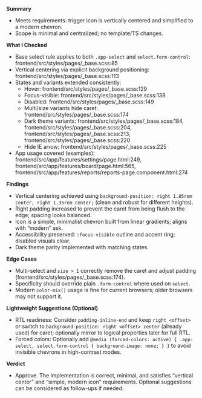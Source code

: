 **Summary**
- Meets requirements: trigger icon is vertically centered and simplified to a modern chevron.
- Scope is minimal and centralized; no template/TS changes.

**What I Checked**
- Base select rule applies to both `.app-select` and `select.form-control`: frontend/src/styles/pages/_base.scss:85
- Vertical centering via explicit background positioning: frontend/src/styles/pages/_base.scss:113
- States and variants extended consistently:
  - Hover: frontend/src/styles/pages/_base.scss:129
  - Focus-visible: frontend/src/styles/pages/_base.scss:138
  - Disabled: frontend/src/styles/pages/_base.scss:149
  - Multi/size variants hide caret: frontend/src/styles/pages/_base.scss:174
  - Dark theme variants: frontend/src/styles/pages/_base.scss:184, frontend/src/styles/pages/_base.scss:204, frontend/src/styles/pages/_base.scss:213, frontend/src/styles/pages/_base.scss:220
  - Hide IE arrow: frontend/src/styles/pages/_base.scss:225
- App usage covered (examples): frontend/src/app/features/settings/page.html:249, frontend/src/app/features/board/page.html:565, frontend/src/app/features/reports/reports-page.component.html:274

**Findings**
- Vertical centering achieved using `background-position: right 1.85rem center, right 1.35rem center;` (clean and robust for different heights).
- Right padding increased to prevent the caret from being flush to the edge; spacing looks balanced.
- Icon is a simple, minimalist chevron built from linear gradients; aligns with “modern” ask.
- Accessibility preserved: `:focus-visible` outline and accent ring; disabled visuals clear.
- Dark theme parity implemented with matching states.

**Edge Cases**
- Multi-select and `size > 1` correctly remove the caret and adjust padding (frontend/src/styles/pages/_base.scss:174).
- Specificity should override plain `.form-control` where used on `select`.
- Modern `color-mix()` usage is fine for current browsers; older browsers may not support it.

**Lightweight Suggestions (Optional)**
- RTL readiness: Consider `padding-inline-end` and keep `right <offset>` or switch to `background-position: right <offset> center` (already used) for caret; optionally mirror to logical properties later for full RTL.
- Forced colors: Optionally add `@media (forced-colors: active) { .app-select, select.form-control { background-image: none; } }` to avoid invisible chevrons in high-contrast modes.

**Verdict**
- Approve. The implementation is correct, minimal, and satisfies “vertical center” and “simple, modern icon” requirements. Optional suggestions can be considered as follow-ups if needed.